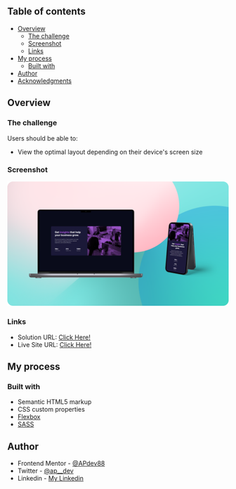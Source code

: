 ## Table of contents

- [Overview](#overview)
  - [The challenge](#the-challenge)
  - [Screenshot](#screenshot)
  - [Links](#links)
- [My process](#my-process)
  - [Built with](#built-with)
- [Author](#author)
- [Acknowledgments](#acknowledgments)

## Overview

### The challenge

Users should be able to:

- View the optimal layout depending on their device's screen size

### Screenshot

![](./design/stats-mockup.png)

### Links

- Solution URL: [Click Here!](https://github.com/APdev88/frontend-mentor-stats-preview-card#built-with)
- Live Site URL: [Click Here!](https://stats-preview-card-component-ap.netlify.app/)

## My process

### Built with

- Semantic HTML5 markup
- CSS custom properties
- [Flexbox](https://css-tricks.com/snippets/css/a-guide-to-flexbox/)
- [SASS](https://sass-lang.com/)

## Author

- Frontend Mentor - [@APdev88](https://www.frontendmentor.io/profile/APdev88)
- Twitter - [@ap\_\_dev](https://twitter.com/ap__dev)
- Linkedin - [My Linkedin](https://www.linkedin.com/in/apdev88/)
